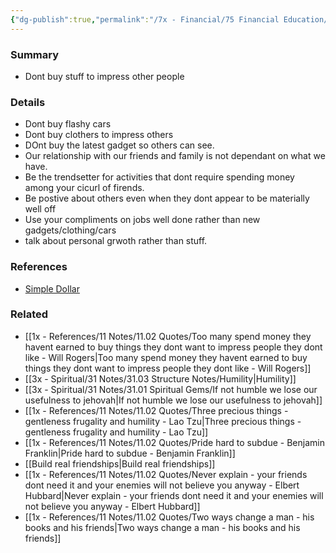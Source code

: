 ```yaml
---
{"dg-publish":true,"permalink":"/7x - Financial/75 Financial Education/75.01 Financial Notes/Stop worrying about what other people think of your finances/","title":"Stop worrying about what other people think of your finances","noteIcon":"","created":"2023-08-26T16:39:07.185+03:00","updated":"2024-02-14T20:17:37.946+03:00"}
---
```



### Summary
- Dont buy stuff to impress other people

### Details
- Dont buy flashy cars
- Dont buy clothers to impress others
- DOnt buy the latest gadget so others can see.
- Our relationship with our friends and family is not dependant on what we have.
- Be the trendsetter for activities that dont require spending money among your cicurl of firends.
- Be postive about others even when they dont appear to be materially well off
- Use your compliments on jobs well done rather than new gadgets/clothing/cars
- talk about personal grwoth rather than stuff.

### References
- [Simple Dollar](https://web.archive.org/web/20110902020254/http://www.thesimpledollar.com/)

### Related
- [[1x - References/11 Notes/11.02 Quotes/Too many spend money they havent earned to buy things they dont want to impress people they dont like - Will Rogers\|Too many spend money they havent earned to buy things they dont want to impress people they dont like - Will Rogers]]
- [[3x - Spiritual/31 Notes/31.03 Structure Notes/Humility\|Humility]]
- [[3x - Spiritual/31 Notes/31.01 Spiritual Gems/If not humble we lose our usefulness to jehovah\|If not humble we lose our usefulness to jehovah]]
- [[1x - References/11 Notes/11.02 Quotes/Three precious things - gentleness frugality and humility - Lao Tzu\|Three precious things - gentleness frugality and humility - Lao Tzu]]
- [[1x - References/11 Notes/11.02 Quotes/Pride hard to subdue - Benjamin Franklin\|Pride hard to subdue - Benjamin Franklin]]
- [[Build real friendships\|Build real friendships]]
- [[1x - References/11 Notes/11.02 Quotes/Never explain - your friends dont need it and your enemies will not believe you anyway - Elbert Hubbard\|Never explain - your friends dont need it and your enemies will not believe you anyway - Elbert Hubbard]]
- [[1x - References/11 Notes/11.02 Quotes/Two ways change a man - his books and his friends\|Two ways change a man - his books and his friends]]